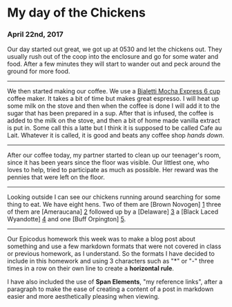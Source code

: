 # My day of the Chickens

### April 22nd, 2017

Our day started out great, we got up at 0530 and let the chickens out. They usually rush out of the coop into the enclosure and go for some water and food. After a few minutes they will start to wander out and peck around the ground for more food.

***

We then started making our coffee. We use a [Bialetti Mocha Express 6 cup](https://www.amazon.com/Bialetti-6-Cup-Stovetop-Espresso-Maker/dp/B000CNY6UK) coffee maker. It takes a bit of time but makes great espresso. I will heat up some milk on the stove and then when the coffee is done I will add it to the sugar that has been prepared in a sup. After that is infused, the coffee is added to the milk on the stove, and then a bit of home made vanilla extract is put in. Some call this a latte but I think it is supposed to be called Cafe au Lait. Whatever it is called, it is good and beats any coffee shop _hands down_.

---

After our coffee today, my partner started to clean up our teenager's room, since it has been years since the floor was visible. Our littlest one, who loves to help, tried to participate as much as possible. Her reward was the pennies that were left on the floor.

***

Looking outside I can see our chickens running around searching for some thing to eat. We have eight hens. Two of them are [Brown Novogen] [1] three of them are [Ameraucana] [2] followed up by a [Delaware] [3] a [Black Laced Wyandotte] [4] and one [Buff Orpington] [5].

[1]: https://richcodes.files.wordpress.com/2017/04/novogen.jpg "Brown Novogen"
[2]: https://richcodes.files.wordpress.com/2017/04/ameraucana-hen.jpg "Ameraucana"
[3]: https://richcodes.files.wordpress.com/2017/04/delaware.jpg "Delaware"
[4]: https://richcodes.files.wordpress.com/2017/04/black-laced-wyn.jpg "Black Laced Silver Wyandotte"
[5]: https://richcodes.files.wordpress.com/2017/04/buff-orpington.jpg "Buff Orpington"

---

Our Epicodus homework this week was to make a blog post about something and use a few markdown formats that were not covered in class or previous homework, as I understand. So the formats I have decided to include in this homework and using 3 characters such as "\*" or "-" three times in a row on their own line to create a **horizontal rule**.

I have also included the use of **Span Elements**, "my reference links", after a paragraph to make the ease of creating a content of a post in markdown easier and more aesthetically pleasing when viewing.
